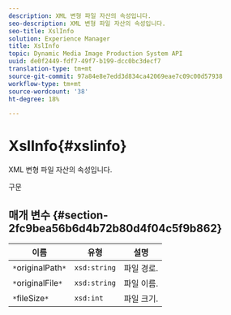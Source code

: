 ```yaml
---
description: XML 변형 파일 자산의 속성입니다.
seo-description: XML 변형 파일 자산의 속성입니다.
seo-title: XslInfo
solution: Experience Manager
title: XslInfo
topic: Dynamic Media Image Production System API
uuid: de0f2449-fdf7-49f7-b199-dcc0bc3decf7
translation-type: tm+mt
source-git-commit: 97a84e8e7edd3d834ca42069eae7c09c00d57938
workflow-type: tm+mt
source-wordcount: '38'
ht-degree: 18%

---
```



# XslInfo{#xslinfo}

XML 변형 파일 자산의 속성입니다.

구문

## 매개 변수 {#section-2fc9bea56b6d4b72b80d4f04c5f9b862}

| 이름 | 유형 | 설명 |
|---|---|---|
| `*`originalPath`*` | `xsd:string` | 파일 경로. |
| `*`originalFile`*` | `xsd:string` | 파일 이름. |
| `*`fileSize`*` | `xsd:int` | 파일 크기. |

